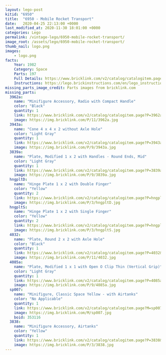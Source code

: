 ```yaml
---
layout: lego-post
kitid: "6950"
title:  "6950 - Mobile Rocket Transport"
date:   2020-04-25 22:13:00 +0000
last_modified_at: 2020-11-30 18:01:00 +0000
categories: Lego
permalink: /vintage-lego/6950-mobile-rocket-transport/
image_root: /assets/lego/6950-mobile-rocket-transport/
thumb_nail: logo.png
images:
    - logo.png
facts:
    Year: 1982
    Category: Space
    Parts: 197
    Full Details: https://www.bricklink.com/v2/catalog/catalogitem.page?id=5438#T=I
    Instructions: https://lego.brickinstructions.com/en/lego_instructions/set/6950/Mobile_Rocket_Transport
missing_parts_image_credit: Parts images from bricklink.com
missing_parts:
  3962a:
    name: "Minifigure Accessory, Radio with Compact Handle"
    color: "Black"
    quantity: 1
    link: https://www.bricklink.com/v2/catalog/catalogitem.page?P=3962a&idColor=11
    image: https://img.bricklink.com/P/11/3962a.jpg
  3943a:
    name: "Cone 4 x 4 x 2 without Axle Hole"
    color: "Light Gray"
    quantity: 1
    link: https://www.bricklink.com/v2/catalog/catalogitem.page?P=3943a&idColor=9
    image: https://img.bricklink.com/P/9/3943a.jpg
  3839a:
    name: "Plate, Modified 1 x 2 with Handles - Round Ends, Mid"
    color: "Light Gray"
    quantity: 1
    link: https://www.bricklink.com/v2/catalog/catalogitem.page?P=3839a&idColor=9
    image: https://img.bricklink.com/P/9/3839a.jpg
  hngpltD:
    name: "Hinge Plate 1 x 2 with Double Finger"
    color: "Yellow"
    quantity: 2
    link: https://www.bricklink.com/v2/catalog/catalogitem.page?P=hngpltD&idColor=3
    image: https://img.bricklink.com/P/3/hngpltD.jpg
  hngpltS:
    name: "Hinge Plate 1 x 2 with Single Finger"
    color: "Yellow"
    quantity: 2
    link: https://www.bricklink.com/v2/catalog/catalogitem.page?P=hngpltS&idColor=3
    image: https://img.bricklink.com/P/3/hngpltS.jpg
  4032:
    name: "Plate, Round 2 x 2 with Axle Hole"
    color: "Black"
    quantity: 1
    link: https://www.bricklink.com/v2/catalog/catalogitem.page?P=4032&idColor=11
    image: https://img.bricklink.com/P/11/4032.jpg  
  4085a:
    name: "Plate, Modified 1 x 1 with Open O Clip Thin (Vertical Grip)"
    color: "Light Gray"
    quantity: 1
    link: https://www.bricklink.com/v2/catalog/catalogitem.page?P=4085a&idColor=9
    image: https://img.bricklink.com/P/9/4085a.jpg  
  sp007:
    name: "Minifigure, Classic Space Yellow - with Airtanks"
    color: "No Applicable"
    quantity: 1
    link: https://www.bricklink.com/v2/catalog/catalogitem.page?M=sp007
    image: https://img.bricklink.com/M/sp007.jpg  
    boid: 353116
  3838:
    name: "Minifigure Accessory, Airtanks"
    color: "Yellow"
    quantity: 1
    link: https://www.bricklink.com/v2/catalog/catalogitem.page?P=3838&idColor=3
    image: https://img.bricklink.com/P/3/3838.jpg 
---
```

